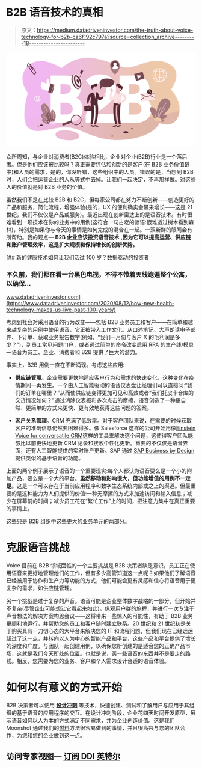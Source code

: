 # B2B 语音技术的真相

> 原文：<https://medium.datadriveninvestor.com/the-truth-about-voice-technology-for-b2b-ca6f192c797a?source=collection_archive---------18----------------------->

![](img/8d18c8bb41159dc22afc16dc63bbb177.png)

众所周知，与企业对消费者(B2C)体验相比，企业对企业(B2B)行业是一个落后者。但是他们应该被比较吗？真正需要评估和创新的是客户(在 B2B 业务价值链中)和人员的需求，是的，你没听错，这些组织中的人员。错误的是，当想到 B2B 时，人们会把运营企业的人从等式中去掉。让我们一起决定，不再那样做。对这些人的价值就是对 B2B 业务的价值。

虽然我们不是在比较 B2B 和 B2C，但每家公司都在努力不断创新——创造更好的产品和服务，简化流程，增强体验(是的，UX 的便利确实会带来增长——这是 21 世纪，我们不仅仅是产品或服务)。最近出现在创新雷达上的是语音技术。有时很难看到一项技术在你的业务中的用例(这符合一句古老的谚语:很难透过树木看到森林)，特别是如果你与今天的事情是如何完成的混合在一起。一双新鲜的眼睛会有所帮助。我的观点— **B2B 企业应该投资语音技术** **,因为它可以提高运营、供应链和账户管理效率，这是扩大规模和保持增长的创新优势。**

[](https://www.datadriveninvestor.com/2020/08/12/how-new-health-technology-makes-us-live-past-100-years/) [## 新的健康技术如何让我们活过 100 岁？数据驱动的投资者

### 不久前，我们都在看一台黑色电视，不得不带着天线跑遍整个公寓，以确保…

www.datadriveninvestor.com](https://www.datadriveninvestor.com/2020/08/12/how-new-health-technology-makes-us-live-past-100-years/) 

考虑到社会对采用语音的行为改变——包括 B2B 业务员工和客户——在简单和越来越复杂的用例中使用语音，它正被带入工作文化。从口述笔记、大声朗读电子邮件、下订单、获取业务报告数字(例如，“我们一月份与客户 X 的毛利润是多少？”)，到员工常见问题门户，或者通过简单的命令改变启用 RPA 的生产线/模具—语音为员工、企业、消费者和 B2B 提供了巨大的潜力。

事实上，B2B 用例一直在不断涌现。考虑这些应用:

- **供应链管理**。企业需要更快地适应客户行为和需求的快速变化，这种变化在疫情期间一再发生。一个由人工智能驱动的语音仪表盘让经理们可以直接问:“我们的订单在哪里？”从而使供应链变得更加可见和高效或者“我们托皮卡仓库的交货情况如何？”通过消除仪表板和多次点击的摩擦，语音创造了一种更自然、更简单的方式来更快、更有效地获得这些问题的答案。

- **客户关系管理**。CRM 充满了低效率。对于客户团队来说，在需要的时候获取客户的准确信息仍然要困难得多。像 Salesforce 这样的公司开始用像[Einstein Voice for conversatile CRM](https://www.salesforce.com/company/news-press/press-releases/2019/11/Salesforce-Einstein-Voice/)这样的工具来解决这个问题，这使得客户团队能够比以前更快地更新 CRM 记录和接收个性化更新。重要的不仅仅是语音界面，还有人工智能提供的实时账户更新。SAP 通过 [SAP Business by Design](https://youtu.be/40DSBibkL50) 提供类似的基于语音的功能。

上面的两个例子展示了语音的一个重要现实:每个人都认为语音要么是一个小的附加产品，要么是一个大的平台。**虽然移动和影响很大，但功能增值的用例不一定是**。这是一个可以存在于当前应用程序和数字生态系统内部或之上的渠道。但最重要的是这种能力为人们提供的价值:一种无摩擦的方式来加速访问和输入信息；减少在屏幕前的时间；减少员工花在“繁忙工作”上的时间，把注意力集中在真正重要的事情上。

这些只是 B2B 组织中这些更大的业务单元的两部分。

# **克服语音挑战**

Voice 目前在 B2B 领域面临的一个主要挑战是 B2B 决策者缺乏意识。员工正在使用语音来更好地管理他们的工作，但有多少高管知道这一点呢？如果他们了解语音已经被用于协作和生产力等功能的方式，他们可能会更有灵感和信心将语音用于更复杂的需求，如供应链管理。

另一个挑战是过于复杂的声音。语音可能是企业整体数字战略的一部分，但开始并不复杂(尽管企业可能想让它看起来如此)。纵观用户群的旅程，并进行一次专注于声音想法的解决方案构思会议——这将带来一些惊人的可能性，有助于 B2B 业务更顺利地运行，并帮助您的员工和客户随时建立联系。20 世纪和 21 世纪初是关于购买具有一刀切心态的大平台来解决您的 IT 和流程问题，但我们现在已经远远超过了这一点，并转向以人为中心的智能产品和平台，这些产品和平台提供了增长的深度和广度。与团队一起创建用例，以确保您所创建的是适合您的正确产品市场，这就是我们今天所处的位置。也就是说，买一些语音的东西并不是要走的路线。相反，您需要为您的业务、客户和个人需求设计合适的语音体验。

# **如何以有意义的方式开始**

B2B 决策者可以使用 [**设计冲刺**](https://www.moonshotio.com/design-sprint/) 等技术，快速创建、测试和了解用户与应用于其组织的基于语音的应用程序的交互。在设计冲刺阶段，企业花四天时间开发原型，展示语音如何以人为本的方式满足不同需求，并为企业创造价值。这是我们 Moonshot 通过我们的[燃料](https://www.moonshotio.com/fuel/)方法很容易做到的事情，并且很高兴与您的团队合作，为您和您的企业做到这一点。

## 访问专家视图— [订阅 DDI 英特尔](https://datadriveninvestor.com/ddi-intel)